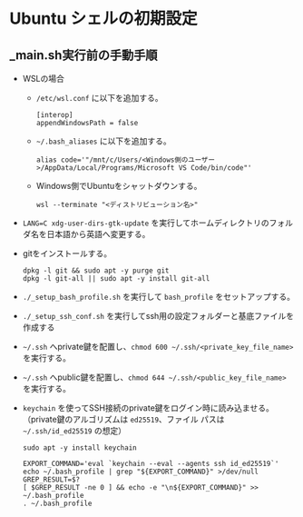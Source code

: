 # Ubuntu シェルの初期設定

## _main.sh実行前の手動手順

- WSLの場合

  - `/etc/wsl.conf` に以下を追加する。

      ```text
      [interop]
      appendWindowsPath = false
      ```

  - `~/.bash_aliases` に以下を追加する。

      ```text
      alias code='"/mnt/c/Users/<Windows側のユーザー>/AppData/Local/Programs/Microsoft VS Code/bin/code"'
      ```

  - Windows側でUbuntuをシャットダウンする。

      ```pwsh
      wsl --terminate "<ディストリビューション名>"
      ```

- `LANG=C xdg-user-dirs-gtk-update` を実行してホームディレクトリのフォルダ名を日本語から英語へ変更する。

- gitをインストールする。

  ```shell
  dpkg -l git && sudo apt -y purge git
  dpkg -l git-all || sudo apt -y install git-all
  ```

- `./_setup_bash_profile.sh` を実行して `bash_profile` をセットアップする。

- `./_setup_ssh_conf.sh` を実行してssh用の設定フォルダーと基底ファイルを作成する

- `~/.ssh` へprivate鍵を配置し、`chmod 600 ~/.ssh/<private_key_file_name>` を実行する。

- `~/.ssh` へpublic鍵を配置し、`chmod 644 ~/.ssh/<public_key_file_name>` を実行する。

- `keychain` を使ってSSH接続のprivate鍵をログイン時に読み込ませる。
  （private鍵のアルゴリズムは `ed25519`、ファイル パスは `~/.ssh/id_ed25519` の想定）

  ```shell
  sudo apt -y install keychain

  EXPORT_COMMAND='eval `keychain --eval --agents ssh id_ed25519`'
  echo ~/.bash_profile | grep "${EXPORT_COMMAND}" >/dev/null
  GREP_RESULT=$?
  [ $GREP_RESULT -ne 0 ] && echo -e "\n${EXPORT_COMMAND}" >> ~/.bash_profile
  . ~/.bash_profile
  ```
